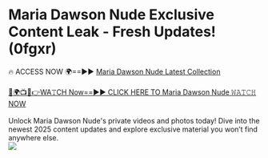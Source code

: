 # Maria Dawson Nude Exclusive Content Leak - Fresh Updates! (0fgxr)

🔥 ACCESS NOW 🌍==►► <a href="https://tinyurl.com/2mz8nhtm" rel="nofollow">Maria Dawson Nude Latest Collection</a>
<br><br>
[🔴🌍📺📱👉WA𝚃CH Now==►► CLICK HERE TO Maria Dawson Nude 𝚆𝙰𝚃𝙲𝙷 NOW](https://tinyurl.com/2mz8nhtm)
<br><br>
Unlock Maria Dawson Nude's private videos and photos today! Dive into the newest 2025 content updates and explore exclusive material you won’t find anywhere else.
<br>
<a href="https://tinyurl.com/2mz8nhtm" rel="nofollow" data-target="animated-image.originalLink"><img src="https://camo.githubusercontent.com/8a4f000d20f83aca3bf7ec5f350d767afa0574a8a352519fd8cfa583a6f93a33/68747470733a2f2f692e696d6775722e636f6d2f644a486b345a712e676966" data-canonical-src="https://i.imgur.com/dJHk4Zq.gif" style="max-width: 100%; display: inline-block;" data-target="animated-image.originalImage"></a>
<br>
